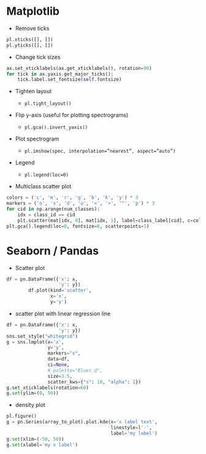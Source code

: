 # Matplotlib #

* Remove ticks
``` python
pl.xticks([], [])
pl.yticks([], [])
```
* Change tick sizes
``` python
ax.set_xticklabels(ax.get_xticklabels(), rotation=90)
for tick in ax.yaxis.get_major_ticks():
    tick.label.set_fontsize(self.fontsize)
```
* Tighten layout
  * ``` pl.tight_layout() ```
* Flip y-axis (useful for plotting spectrograms)
  * ```pl.gca().invert_yaxis()```
* Plot spectrogram
  * ```pl.imshow(spec, interpolation=”nearest”, aspect=”auto”) ```  
* Legend
  * ```pl.legend(loc=0)```

* Multiclass scatter plot

``` python
colors = ('c', 'm', 'r', 'g', 'b', 'k', 'y') * 3
markers = ('o', 's', 'd', 'o', '<', '>', '^', 'p') * 3
for cid in np.arange(num_classes):
    idx = class_id == cid
    plt.scatter(mat[idx, 0], mat[idx, 1], label=class_label[cid], c=colors[cid], marker=markers[cid], alpha= .2 if cid == 0 else .8, s=25)
plt.gca().legend(loc=0, fontsize=8, scatterpoints=1)

```


# Seaborn  / Pandas

* Scatter plot
```python
df = pn.DataFrame({'x': x,
                   'y': y})
        df.plot(kind='scatter',
                x='x',
                y='y')
```

* scatter plot with linear regression line
``` python
df = pn.DataFrame({'x': x,
                   'y': y})
sns.set_style("whitegrid")
g = sns.lmplot(x='x',
               y='y',
               markers="o",
               data=df,
               ci=None,
               # palette="Blues_d",
               size=3.5,
               scatter_kws={"s": 10, "alpha": 1})
g.set_xticklabels(rotation=60)
g.set(ylim=(0, 50))
```     

* density plot
```python
pl.figure()
g = pn.Series(array_to_plot).plot.kde(x='x label text',
                                      linestyle=l'-',
                                      label='my label')
g.set(xlim=(-50, 50))
g.set(xlabel='my x label')
```
